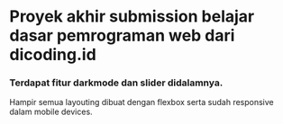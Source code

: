 # Proyek akhir submission belajar dasar pemrograman web dari dicoding.id
### Terdapat fitur darkmode dan slider didalamnya.
Hampir semua layouting dibuat dengan flexbox serta sudah responsive dalam mobile devices.
